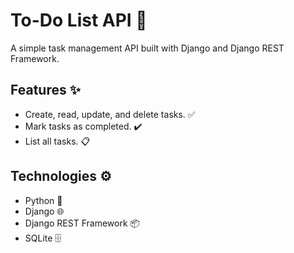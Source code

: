 # To-Do List API 📝

A simple task management API built with Django and Django REST Framework.

## Features ✨

- Create, read, update, and delete tasks. ✅
- Mark tasks as completed. ✔️
- List all tasks. 📋

## Technologies ⚙️

- Python 🐍
- Django 🌐
- Django REST Framework 📦
- SQLite 🗄️
